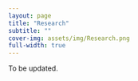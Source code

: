 ```yaml
---
layout: page
title: "Research"
subtitle: ""
cover-img: assets/img/Research.png
full-width: true
---
```


To be updated. 